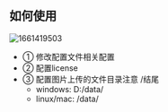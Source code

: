 ## 如何使用

![1661419503](https://minio.pigx.vip/oss/1661419503.png)

- ① 修改配置文件相关配置
- ② 配置license 
- ③ 配置图片上传的文件目录注意 /结尾
  - windows: D:/data/
  - linux/mac: /data/

